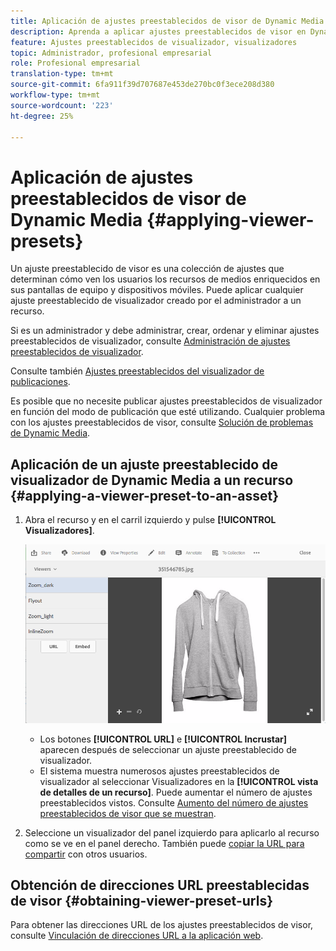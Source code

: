 ```yaml
---
title: Aplicación de ajustes preestablecidos de visor de Dynamic Media
description: Aprenda a aplicar ajustes preestablecidos de visor en Dynamic Media.
feature: Ajustes preestablecidos de visualizador, visualizadores
topic: Administrador, profesional empresarial
role: Profesional empresarial
translation-type: tm+mt
source-git-commit: 6fa911f39d707687e453de270bc0f3ece208d380
workflow-type: tm+mt
source-wordcount: '223'
ht-degree: 25%

---
```



# Aplicación de ajustes preestablecidos de visor de Dynamic Media {#applying-viewer-presets}

Un ajuste preestablecido de visor es una colección de ajustes que determinan cómo ven los usuarios los recursos de medios enriquecidos en sus pantallas de equipo y dispositivos móviles. Puede aplicar cualquier ajuste preestablecido de visualizador creado por el administrador a un recurso.

Si es un administrador y debe administrar, crear, ordenar y eliminar ajustes preestablecidos de visualizador, consulte [Administración de ajustes preestablecidos de visualizador](managing-viewer-presets.md).

Consulte también [Ajustes preestablecidos del visualizador de publicaciones](managing-viewer-presets.md#publishing-viewer-presets).

Es posible que no necesite publicar ajustes preestablecidos de visualizador en función del modo de publicación que esté utilizando.
Cualquier problema con los ajustes preestablecidos de visor, consulte [Solución de problemas de Dynamic Media](troubleshoot-dm.md#viewers).

## Aplicación de un ajuste preestablecido de visualizador de Dynamic Media a un recurso {#applying-a-viewer-preset-to-an-asset}

1. Abra el recurso y en el carril izquierdo y pulse **[!UICONTROL Visualizadores]**.

   ![chlimage_1-104](assets/chlimage_1-104.png)

   * Los botones **[!UICONTROL URL]** e **[!UICONTROL Incrustar]** aparecen después de seleccionar un ajuste preestablecido de visualizador.
   * El sistema muestra numerosos ajustes preestablecidos de visualizador al seleccionar Visualizadores en la **[!UICONTROL vista de detalles de un recurso]**. Puede aumentar el número de ajustes preestablecidos vistos. Consulte [Aumento del número de ajustes preestablecidos de visor que se muestran](managing-viewer-presets.md).

1. Seleccione un visualizador del panel izquierdo para aplicarlo al recurso como se ve en el panel derecho. También puede [copiar la URL para compartir](linking-urls-to-yourwebapplication.md) con otros usuarios.

## Obtención de direcciones URL preestablecidas de visor {#obtaining-viewer-preset-urls}

Para obtener las direcciones URL de los ajustes preestablecidos de visor, consulte [Vinculación de direcciones URL a la aplicación web](linking-urls-to-yourwebapplication.md).
